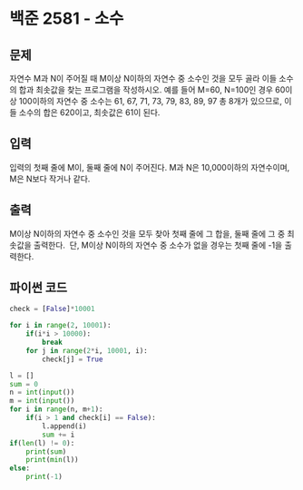 # 백준 2581 - 소수

## 문제
자연수 M과 N이 주어질 때 M이상 N이하의 자연수 중 소수인 것을 모두 골라 이들 소수의 합과 최솟값을 찾는 프로그램을 작성하시오.
예를 들어 M=60, N=100인 경우 60이상 100이하의 자연수 중 소수는 61, 67, 71, 73, 79, 83, 89, 97 총 8개가 있으므로, 이들 소수의 합은 620이고, 최솟값은 61이 된다.


## 입력
입력의 첫째 줄에 M이, 둘째 줄에 N이 주어진다.
M과 N은 10,000이하의 자연수이며, M은 N보다 작거나 같다.

## 출력
M이상 N이하의 자연수 중 소수인 것을 모두 찾아 첫째 줄에 그 합을, 둘째 줄에 그 중 최솟값을 출력한다. 
단, M이상 N이하의 자연수 중 소수가 없을 경우는 첫째 줄에 -1을 출력한다.

## 파이썬 코드
```python
check = [False]*10001

for i in range(2, 10001):
    if(i*i > 10000):
        break
    for j in range(2*i, 10001, i):
        check[j] = True

l = []
sum = 0
n = int(input())
m = int(input())
for i in range(n, m+1):
    if(i > 1 and check[i] == False):
        l.append(i)
        sum += i
if(len(l) != 0):
    print(sum)
    print(min(l))
else:
    print(-1)
```